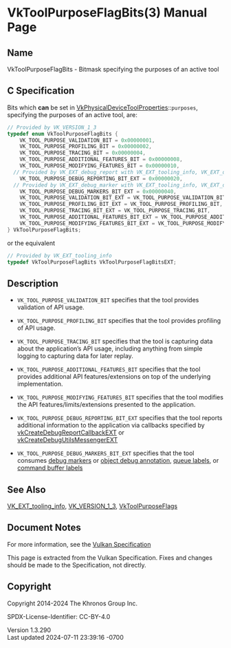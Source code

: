 # VkToolPurposeFlagBits(3) Manual Page

## Name

VkToolPurposeFlagBits - Bitmask specifying the purposes of an active
tool



## <a href="#_c_specification" class="anchor"></a>C Specification

Bits which **can** be set in
[VkPhysicalDeviceToolProperties](https://registry.khronos.org/vulkan/specs/1.3-extensions/man/html/VkPhysicalDeviceToolProperties.html)::`purposes`,
specifying the purposes of an active tool, are:

``` c
// Provided by VK_VERSION_1_3
typedef enum VkToolPurposeFlagBits {
    VK_TOOL_PURPOSE_VALIDATION_BIT = 0x00000001,
    VK_TOOL_PURPOSE_PROFILING_BIT = 0x00000002,
    VK_TOOL_PURPOSE_TRACING_BIT = 0x00000004,
    VK_TOOL_PURPOSE_ADDITIONAL_FEATURES_BIT = 0x00000008,
    VK_TOOL_PURPOSE_MODIFYING_FEATURES_BIT = 0x00000010,
  // Provided by VK_EXT_debug_report with VK_EXT_tooling_info, VK_EXT_debug_utils with VK_EXT_tooling_info
    VK_TOOL_PURPOSE_DEBUG_REPORTING_BIT_EXT = 0x00000020,
  // Provided by VK_EXT_debug_marker with VK_EXT_tooling_info, VK_EXT_debug_utils with VK_EXT_tooling_info
    VK_TOOL_PURPOSE_DEBUG_MARKERS_BIT_EXT = 0x00000040,
    VK_TOOL_PURPOSE_VALIDATION_BIT_EXT = VK_TOOL_PURPOSE_VALIDATION_BIT,
    VK_TOOL_PURPOSE_PROFILING_BIT_EXT = VK_TOOL_PURPOSE_PROFILING_BIT,
    VK_TOOL_PURPOSE_TRACING_BIT_EXT = VK_TOOL_PURPOSE_TRACING_BIT,
    VK_TOOL_PURPOSE_ADDITIONAL_FEATURES_BIT_EXT = VK_TOOL_PURPOSE_ADDITIONAL_FEATURES_BIT,
    VK_TOOL_PURPOSE_MODIFYING_FEATURES_BIT_EXT = VK_TOOL_PURPOSE_MODIFYING_FEATURES_BIT,
} VkToolPurposeFlagBits;
```

or the equivalent

``` c
// Provided by VK_EXT_tooling_info
typedef VkToolPurposeFlagBits VkToolPurposeFlagBitsEXT;
```

## <a href="#_description" class="anchor"></a>Description

- `VK_TOOL_PURPOSE_VALIDATION_BIT` specifies that the tool provides
  validation of API usage.

- `VK_TOOL_PURPOSE_PROFILING_BIT` specifies that the tool provides
  profiling of API usage.

- `VK_TOOL_PURPOSE_TRACING_BIT` specifies that the tool is capturing
  data about the application’s API usage, including anything from simple
  logging to capturing data for later replay.

- `VK_TOOL_PURPOSE_ADDITIONAL_FEATURES_BIT` specifies that the tool
  provides additional API features/extensions on top of the underlying
  implementation.

- `VK_TOOL_PURPOSE_MODIFYING_FEATURES_BIT` specifies that the tool
  modifies the API features/limits/extensions presented to the
  application.

- `VK_TOOL_PURPOSE_DEBUG_REPORTING_BIT_EXT` specifies that the tool
  reports additional information to the application via callbacks
  specified by
  [vkCreateDebugReportCallbackEXT](https://registry.khronos.org/vulkan/specs/1.3-extensions/man/html/vkCreateDebugReportCallbackEXT.html)
  or
  [vkCreateDebugUtilsMessengerEXT](https://registry.khronos.org/vulkan/specs/1.3-extensions/man/html/vkCreateDebugUtilsMessengerEXT.html)

- `VK_TOOL_PURPOSE_DEBUG_MARKERS_BIT_EXT` specifies that the tool
  consumes <a
  href="https://registry.khronos.org/vulkan/specs/1.3-extensions/html/vkspec.html#debugging-debug-markers"
  target="_blank" rel="noopener">debug markers</a> or <a
  href="https://registry.khronos.org/vulkan/specs/1.3-extensions/html/vkspec.html#debugging-object-debug-annotation"
  target="_blank" rel="noopener">object debug annotation</a>, <a
  href="https://registry.khronos.org/vulkan/specs/1.3-extensions/html/vkspec.html#debugging-queue-labels"
  target="_blank" rel="noopener">queue labels</a>, or <a
  href="https://registry.khronos.org/vulkan/specs/1.3-extensions/html/vkspec.html#debugging-command-buffer-labels"
  target="_blank" rel="noopener">command buffer labels</a>

## <a href="#_see_also" class="anchor"></a>See Also

[VK_EXT_tooling_info](https://registry.khronos.org/vulkan/specs/1.3-extensions/man/html/VK_EXT_tooling_info.html),
[VK_VERSION_1_3](https://registry.khronos.org/vulkan/specs/1.3-extensions/man/html/VK_VERSION_1_3.html),
[VkToolPurposeFlags](https://registry.khronos.org/vulkan/specs/1.3-extensions/man/html/VkToolPurposeFlags.html)

## <a href="#_document_notes" class="anchor"></a>Document Notes

For more information, see the <a
href="https://registry.khronos.org/vulkan/specs/1.3-extensions/html/vkspec.html#VkToolPurposeFlagBits"
target="_blank" rel="noopener">Vulkan Specification</a>

This page is extracted from the Vulkan Specification. Fixes and changes
should be made to the Specification, not directly.

## <a href="#_copyright" class="anchor"></a>Copyright

Copyright 2014-2024 The Khronos Group Inc.

SPDX-License-Identifier: CC-BY-4.0

Version 1.3.290  
Last updated 2024-07-11 23:39:16 -0700
